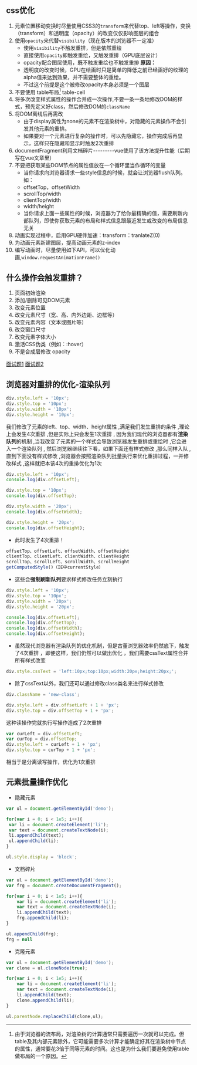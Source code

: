 ## css优化
1. 元素位置移动变换时尽量使用CSS3的`transform`来代替top、left等操作，变换（transform）和透明度（opacity）的改变仅仅影响图层的组合
2. 使用`opacity`来代替`visibility`（现在版本的浏览器不一定准）
    - 使用`visibility`不触发重排，但是依然重绘
    - 直接使用`opacity`即触发重绘，又触发重排（GPU底层设计）
    - opacity配合图层使用，既不触发重绘也不触发重排
    **原因：**
    - 透明度的改变时候，GPU在绘画时只是简单的降低之前已经画好的纹理的alpha值来达到效果，并不需要整体的重绘。
    - 不过这个前提是这个被修改opacity本身必须是一个图层
3. 不要使用 table布局[^1] table-cell
4. 将多次改变样式属性的操作合并成一次操作,不要一条一条地修改DOM的样式，预先定义好class，然后修改DOM的`className`
5. 将DOM离线后再需改
    - 由于display属性为none的元素不在渲染树中，对隐藏的元素操作不会引发其他元素的重排。
    - 如果要对一个元素进行复杂的操作时，可以先隐藏它，操作完成后再显示，这样只在隐藏和显示时触发2次重排
6. documentFragment利用文档碎片---------vue使用了该方法提升性能（后期写在vue文章里）
7. 不要把获取某些DOM节点的属性值放在一个循环里当作循环的变量
    - 当你请求向浏览器请求一些style信息的时候，就会让浏览器flush队列。如：
    - offsetTop，offsetWidth
    - scrollTop/width
    - clientTop/width
    - width/height
    - 当你请求上面一些属性的时候，浏览器为了给你最精确的值，需要刷新内部队列，即使你获取元素的布局和样式信息跟最近发生或改变的布局信息无关
8. 动画实现过程中，启用GPU硬件加速：transform：tranlateZ(0)
9. 为动画元素新建图层，提高动画元素的z-index
10. 编写动画时，尽量使用如下API，可以优化动画,`window.requestAnimationFrame()`


[^1]:由于浏览器的流布局，对渲染树的计算通常只需要遍历一次就可以完成。但table及其内部元素除外，它可能需要多次计算才能确定好其在渲染树中节点的属性，通常要花3倍于同等元素的时间。这也是为什么我们要避免使用table做布局的一个原因。

## 什么操作会触发重排？
1. 页面初始渲染
2. 添加/删除可见DOM元素
3. 改变元素位置
4. 改变元素尺寸（宽、高、内外边距、边框等）
5. 改变元素内容（文本或图片等）
6. 改变窗口尺寸
7. 改变元素字体大小
8. 激活CSS伪类（例如：:hover）
9. 不是合成层修改 opacity

[面试题1](https://juejin.cn/post/7357288361236463657)
[面试题2](https://zhuanlan.zhihu.com/p/161468550)
## 浏览器对重排的优化-渲染队列
```js
div.style.left = '10px';
div.style.top = '10px';
div.style.width = '10px';
div.style.height = '10px';
```
我们修改了元素的left、top、width、height属性 ,满足我们发生重排的条件 ,理论上会发生4次重排 ,但是实际上只会发生1次重排 ,
因为我们现代的浏览器都有**渲染队列**的机制 ,当我改变了元素的一个样式会导致浏览器发生重排或重绘时 ,它会进入一个渲染队列 ,
然后浏览器继续往下看，如果下面还有样式修改 ,那么同样入队 ,直到下面没有样式修改 ,浏览器会按照渲染队列批量执行来优化重排过程，一并修改样式 ,这样就把本该4次的重排优化为1次

```js
div.style.left = '10px';
console.log(div.offsetLeft);

div.style.top = '10px';
console.log(div.offsetTop);

div.style.width = '20px';
console.log(div.offsetWidth);

div.style.height = '20px';
console.log(div.offsetHeight);
```
- 此时发生了4次重排！

```js
offsetTop、offsetLeft、offsetWidth、offsetHeight
clientTop、clientLeft、clientWidth、clientHeight
scrollTop、scrollLeft、scrollWidth、scrollHeight
getComputedStyle()（IE中currentStyle）
```
- 这些会**强制刷新队列**要求样式修改任务立刻执行

```js
div.style.left = '10px';
div.style.top = '10px';
div.style.width = '20px';
div.style.height = '20px';

console.log(div.offsetLeft);
console.log(div.offsetTop);
console.log(div.offsetWidth);
console.log(div.offsetHeight);
```
- 虽然现代浏览器有渲染队列的优化机制，但是古董浏览器效率仍然底下，触发了4次重排 ，即便这样，我们仍然可以做出优化 ，我们需要cssText属性合并所有样式改变
```js
div.style.cssText = 'left:10px;top:10px;width:20px;height:20px;';
```
- 除了cssText以外，我们还可以通过修改class类名来进行样式修改
```js
div.className = 'new-class';
```

```js
div.style.left = div.offsetLeft + 1 + 'px';
div.style.top = div.offsetTop + 1 + 'px';
```
这种读操作完就执行写操作造成了2次重排

```js
var curLeft = div.offsetLeft;
var curTop = div.offsetTop;
div.style.left = curLeft + 1 + 'px';
div.style.top = curTop + 1 + 'px';
```
相当于是分离读写操作，优化为1次重排

## 元素批量操作优化

- 隐藏元素
```js
var ul = document.getElementById('demo');

for(var i = 0; i < 1e5; i++){
 var li = document.createElement('li');
 var text = document.createTextNode(i);
 li.appendChild(text);
 ul.appendChild(li);
}

ul.style.display = 'block';
```

- 文档碎片
```js
var ul = document.getElementById('demo');
var frg = document.createDocumentFragment(); 

for(var i = 0; i < 1e5; i++){
    var li = document.createElement('li');
    var text = document.createTextNode(i);
    li.appendChild(text);
    frg.appendChild(li); 
}

ul.appendChild(frg); 
frg = null
```

- 克隆元素
```js
var ul = document.getElementById('demo');
var clone = ul.cloneNode(true); 

for(var i = 0; i < 1e5; i++){
    var li = document.createElement('li');
    var text = document.createTextNode(i);
    li.appendChild(text);
    clone.appendChild(li); 
}

ul.parentNode.replaceChild(clone,ul);
```


